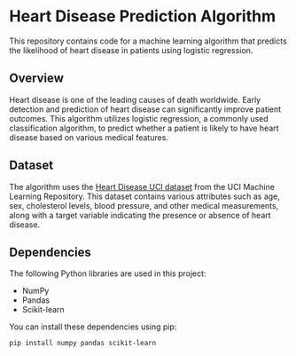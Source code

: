 # Heart Disease Prediction Algorithm

This repository contains code for a machine learning algorithm that predicts the likelihood of heart disease in patients using logistic regression.

## Overview

Heart disease is one of the leading causes of death worldwide. Early detection and prediction of heart disease can significantly improve patient outcomes. This algorithm utilizes logistic regression, a commonly used classification algorithm, to predict whether a patient is likely to have heart disease based on various medical features.

## Dataset

The algorithm uses the [Heart Disease UCI dataset](https://archive.ics.uci.edu/ml/datasets/Heart+Disease) from the UCI Machine Learning Repository. This dataset contains various attributes such as age, sex, cholesterol levels, blood pressure, and other medical measurements, along with a target variable indicating the presence or absence of heart disease.

## Dependencies

The following Python libraries are used in this project:

- NumPy
- Pandas
- Scikit-learn

You can install these dependencies using pip:

```bash
pip install numpy pandas scikit-learn
